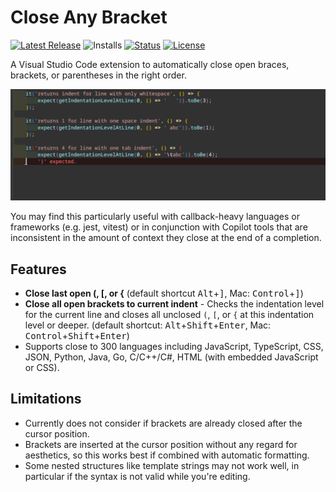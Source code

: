 # Close Any Bracket

[![Latest Release](https://flat.badgen.net/github/tag/cpulvermacher/close-any-bracket)](https://github.com/cpulvermacher/close-any-bracket/tags)
![Installs](https://vsmarketplacebadges.dev/installs-short/cpulvermacher.close-any-bracket.svg)
[![Status](https://flat.badgen.net/github/checks/cpulvermacher/close-any-bracket)](https://github.com/cpulvermacher/close-any-bracket/actions/workflows/node.js.yml)
[![License](https://flat.badgen.net/github/license/cpulvermacher/close-any-bracket)](./LICENSE)


A Visual Studio Code extension to automatically close open braces, brackets, or parentheses in the right order.

![Demo](./images/demo.gif)

You may find this particularly useful with callback-heavy languages or frameworks (e.g. jest, vitest) or in conjunction with Copilot tools that are inconsistent in the amount of context they close at the end of a completion.


## Features

- **Close last open (, [, or {** (default shortcut <kbd>Alt</kbd>+<kbd>]</kbd>, Mac: <kbd>Control</kbd>+<kbd>]</kbd>)
- **Close all open brackets to current indent** - Checks the indentation level for the current line and closes all unclosed `(`, `[`, or `{` at this indentation level or deeper. (default shortcut: <kbd>Alt</kbd>+<kbd>Shift</kbd>+<kbd>Enter</kbd>, Mac: <kbd>Control</kbd>+<kbd>Shift</kbd>+<kbd>Enter</kbd>)
- Supports close to 300 languages including JavaScript, TypeScript, CSS, JSON, Python, Java, Go, C/C++/C#, HTML (with embedded JavaScript or CSS).


## Limitations

- Currently does not consider if brackets are already closed after the cursor position.
- Brackets are inserted at the cursor position without any regard for aesthetics, so this works best if combined with automatic formatting.
- Some nested structures like template strings may not work well, in particular if the syntax is not valid while you're editing.
